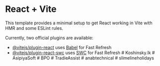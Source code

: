 # React + Vite

This template provides a minimal setup to get React working in Vite with HMR and some ESLint rules.

Currently, two official plugins are available:

- [@vitejs/plugin-react](https://github.com/vitejs/vite-plugin-react/blob/main/packages/plugin-react/README.md) uses [Babel](https://babeljs.io/) for Fast Refresh
- [@vitejs/plugin-react-swc](https://github.com/vitejs/vite-plugin-react-swc) uses [SWC](https://swc.rs/) for Fast Refresh
#   K o s h i n s k y . l k  
 #   A s i p i y a S o f t  
 #   B P O  
 #   T r a d i e A s s i s t  
 #   a n a b t e c h n i c a l  
 #   s l i m e l i n e h o l i d a y s  
 